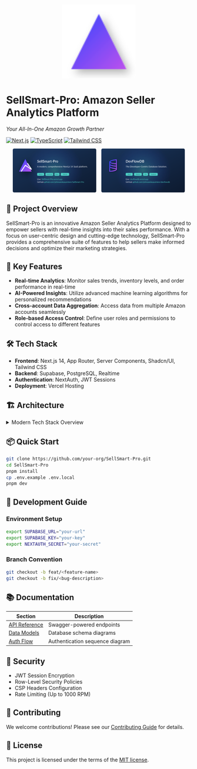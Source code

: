 <p align="center">
  <img src="public/logo.svg" alt="Logo" width="200" />
</p>

# SellSmart-Pro: Amazon Seller Analytics Platform

*Your All-In-One Amazon Growth Partner*

[![Next.js](https://img.shields.io/badge/Next.js-14-black?logo=next.js&style=for-the-badge)](https://nextjs.org/)
[![TypeScript](https://img.shields.io/badge/TypeScript-5-blue?logo=typescript&style=for-the-badge)](https://www.typescriptlang.org/)
[![Tailwind CSS](https://img.shields.io/badge/Tailwind_CSS-3.4-06b6d4?logo=tailwind-css&style=for-the-badge)](https://tailwindcss.com/)

<p align="center">
  <img src="public/og-image.svg" alt="SellSmart-Pro Preview" width="45%" style="margin-right: 10px" />
  <img src="public/devflowdb-preview.svg" alt="DevFlowDB" width="45%" />
</p>

## 🚀 Project Overview

SellSmart-Pro is an innovative Amazon Seller Analytics Platform designed to empower sellers with real-time insights into their sales performance. With a focus on user-centric design and cutting-edge technology, SellSmart-Pro provides a comprehensive suite of features to help sellers make informed decisions and optimize their marketing strategies.

## 🎯 Key Features

- **Real-time Analytics**: Monitor sales trends, inventory levels, and order performance in real-time
- **AI-Powered Insights**: Utilize advanced machine learning algorithms for personalized recommendations
- **Cross-account Data Aggregation**: Access data from multiple Amazon accounts seamlessly
- **Role-based Access Control**: Define user roles and permissions to control access to different features

## 🛠 Tech Stack

- **Frontend**: Next.js 14, App Router, Server Components, Shadcn/UI, Tailwind CSS
- **Backend**: Supabase, PostgreSQL, Realtime
- **Authentication**: NextAuth, JWT Sessions
- **Deployment**: Vercel Hosting

## 🏗 Architecture

<details>
<summary>Modern Tech Stack Overview</summary>

```mermaid
graph TD
  A[Next.js 14] --> B[App Router]
  B --> C[Server Components]
  A --> D[Shadcn/UI]
  D --> E[Tailwind CSS]
  A --> F[Vercel Hosting]
  G[Supabase] --> H[PostgreSQL]
  G --> I[Realtime]
  J[NextAuth] --> K[JWT Sessions]
```
</details>

## 📦 Quick Start

```bash
git clone https://github.com/your-org/SellSmart-Pro.git
cd SellSmart-Pro
pnpm install
cp .env.example .env.local
pnpm dev
```

## 👥 Development Guide

### Environment Setup

```bash
export SUPABASE_URL="your-url"
export SUPABASE_KEY="your-key"
export NEXTAUTH_SECRET="your-secret"
```

### Branch Convention

```bash
git checkout -b feat/<feature-name>
git checkout -b fix/<bug-description>
```

## 📚 Documentation

| Section | Description |
|---------|-------------|
| [API Reference](docs/api-reference.md) | Swagger-powered endpoints |
| [Data Models](docs/data-models.md) | Database schema diagrams |
| [Auth Flow](docs/auth-flow.md) | Authentication sequence diagram |

## 🔐 Security

- JWT Session Encryption
- Row-Level Security Policies
- CSP Headers Configuration
- Rate Limiting (Up to 1000 RPM)

## 🤝 Contributing

We welcome contributions! Please see our [Contributing Guide](CONTRIBUTING.md) for details.

## 📄 License

This project is licensed under the terms of the [MIT license](LICENSE).
